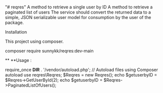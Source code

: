 "# reqres" 
A method to retrieve a single user by ID 
A method to retrieve a paginated list of users 
The service should convert the returned data to a simple, JSON serializable user model for consumption by the user of the package. 


Installation

This project using composer.

composer require sunnykk/reqres:dev-main


** **Usage :  

require_once __DIR__ . '/vendor/autoload.php'; // Autoload files using Composer autoload
use reqres\Reqres;
$Reqres = new Reqres();
echo $getuserbyID =  $Reqres->GetUserById(2);
echo $getuserbyID =  $Reqres->PaginatedListOfUsers();
